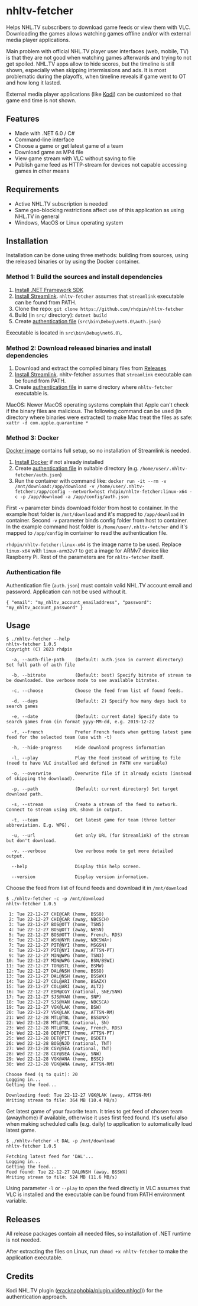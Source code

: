 # nhltv-fetcher
Helps NHL.TV subscribers to download game feeds or view them with VLC. Downloading the games allows watching games offline and/or with external media player applications.

Main problem with official NHL.TV player user interfaces (web, mobile, TV) is that they are not good when watching games afterwards and trying to not get spoiled. NHL.TV apps allow to hide scores, but the timeline is still shown, especially when skipping intermissions and ads. It is most problematic during the playoffs, when timeline reveals if game went to OT and how long it lasted. 

External media player applications (like [Kodi](https://kodi.tv/)) can be customized so that game end time is not shown.

## Features
* Made with .NET 6.0 / C#
* Command-line interface
* Choose a game or get latest game of a team
* Download game as MP4 file
* View game stream with VLC without saving to file
* Publish game feed as HTTP-stream for devices not capable accessing games in other means

## Requirements
* Active NHL.TV subscription is needed
* Same geo-blocking restrictions affect use of this application as using NHL.TV in general
* Windows, MacOS or Linux operating system

## Installation
Installation can be done using three methods: building from sources, using the released binaries or by using the Docker container.

### Method 1: Build the sources and install dependencies
1. [Install .NET Framework SDK](https://dotnet.microsoft.com/en-us/download/dotnet/6.0)
2. [Install Streamlink](https://github.com/streamlink/streamlink). `nhltv-fetcher` assumes that `streamlink` executable can be found from PATH. 
3. Clone the repo: `git clone https://github.com/rhdpin/nhltv-fetcher`
4. Build (in `src/` directory): `dotnet build`
5. Create [authentication file](#authentication-file) (`src\bin\Debug\net6.0\auth.json`)

Executable is located in `src\bin\Debug\net6.0\`.

### Method 2: Download released binaries and install dependencies
1. Download and extract the compiled binary files from [Releases](https://github.com/rhdpin/nhltv-fetcher/releases)
2. [Install Streamlink](https://github.com/streamlink/streamlink). nhltv-fetcher assumes that `streamlink` executable can be found from PATH. 
3. Create [authentication file](#authentication-file) in same directory where `nhltv-fetcher` executable is. 

MacOS: Newer MacOS operating systems complain that Apple can't check if the binary files are malicious. The following command can be used (in directory where binaries were extracted) to make Mac treat the files as safe:
`xattr -d com.apple.quarantine *`
### Method 3: Docker
[Docker image](https://hub.docker.com/repository/docker/rhdpin/nhltv-fetcher) contains full setup, so no installation of Streamlink is needed. 

1. [Install Docker](https://docs.docker.com/engine/install/) if not already installed
2. Create [authentication file](#authentication-file) in suitable directory (e.g. `/home/user/.nhltv-fetcher/auth.json`)
3. Run the container with command like: 
`docker run -it --rm -v /mnt/download:/app/download -v /home/user/.nhltv-fetcher:/app/config --network=host rhdpin/nhltv-fetcher:linux-x64 -c -p /app/download -a /app/config/auth.json`

First `-v` parameter binds download folder from host to container. In the example host folder is `/mnt/download` and it's mapped to `/app/download` in container. Second `-v` parameter binds config folder from host to container. In the example command host folder is `/home/user/.nhltv-fetcher` and it's mapped to `/app/config` in container to read the authentication file. 

`rhdpin/nhltv-fetcher:linux-x64` is the image name to be used. Replace `linux-x64` with `linux-arm32v7` to get a image for ARMv7 device like Raspberry Pi. Rest of the parameters are for `nhltv-fetcher` itself.

### Authentication file
Authentication file (`auth.json`) must contain valid NHL.TV account email and password. Application can not be used without it.

`{ "email": "my_nhltv_account_emailaddress", "password": "my_nhltv_account_password" }`

## Usage
```
$ ./nhltv-fetcher --help
nhltv-fetcher 1.0.5
Copyright (C) 2023 rhdpin

  -a, --auth-file-path    (Default: auth.json in current directory) Set full path of auth file

  -b, --bitrate           (Default: best) Specify bitrate of stream to be downloaded. Use verbose mode to see available bitrates.                          

  -c, --choose            Choose the feed from list of found feeds.

  -d, --days              (Default: 2) Specify how many days back to search games

  -e, --date              (Default: current date) Specify date to search games from (in format yyyy-MM-dd, e.g. 2019-12-22                          

  -f, --french            Prefer French feeds when getting latest game feed for the selected team (use with -t)
  
  -h, --hide-progress     Hide download progress information

  -l, --play              Play the feed instead of writing to file (need to have VLC installed and defined in PATH env variable)                          

  -o, --overwrite         Overwrite file if it already exists (instead of skipping the download).

  -p, --path              (Default: current directory) Set target download path.

  -s, --stream            Create a stream of the feed to network. Connect to stream using URL shown in output.

  -t, --team              Get latest game for team (three letter abbreviation. E.g. WPG).

  -u, --url               Get only URL (for Streamlink) of the stream but don't download.

  -v, --verbose           Use verbose mode to get more detailed output.

  --help                  Display this help screen.

  --version               Display version information.
```

Choose the feed from list of found feeds and download it in `/mnt/download`
```
$ ./nhltv-fetcher -c -p /mnt/download
nhltv-fetcher 1.0.5

 1: Tue 22-12-27 CHI@CAR (home, BSSO)
 2: Tue 22-12-27 CHI@CAR (away, NBCSCH)
 3: Tue 22-12-27 BOS@OTT (home, TSN5)
 4: Tue 22-12-27 BOS@OTT (away, NESN)
 5: Tue 22-12-27 BOS@OTT (home, French, RDS)
 6: Tue 22-12-27 WSH@NYR (away, NBCSWA+)
 7: Tue 22-12-27 PIT@NYI (home, MSGSN)
 8: Tue 22-12-27 PIT@NYI (away, ATTSN-PT)
 9: Tue 22-12-27 MIN@WPG (home, TSN3)
10: Tue 22-12-27 MIN@WPG (away, BSN/BSWI)
11: Tue 22-12-27 TOR@STL (home, BSMW)
12: Tue 22-12-27 DAL@NSH (home, BSSO)
13: Tue 22-12-27 DAL@NSH (away, BSSWX)
14: Tue 22-12-27 COL@ARI (home, BSAZX)
15: Tue 22-12-27 COL@ARI (away, ALT2)
16: Tue 22-12-27 EDM@CGY (national, SNE/SNW)
17: Tue 22-12-27 SJS@VAN (home, SNP)
18: Tue 22-12-27 SJS@VAN (away, NBCSCA)
19: Tue 22-12-27 VGK@LAK (home, BSW)
20: Tue 22-12-27 VGK@LAK (away, ATTSN-RM)
21: Wed 22-12-28 MTL@TBL (home, BSSUNX)
22: Wed 22-12-28 MTL@TBL (national, SN)
23: Wed 22-12-28 MTL@TBL (away, French, RDS)
24: Wed 22-12-28 DET@PIT (home, ATTSN-PT)
25: Wed 22-12-28 DET@PIT (away, BSDET)
26: Wed 22-12-28 BOS@NJD (national, TNT)
27: Wed 22-12-28 CGY@SEA (national, TNT)
28: Wed 22-12-28 CGY@SEA (away, SNW)
29: Wed 22-12-28 VGK@ANA (home, BSSC)
30: Wed 22-12-28 VGK@ANA (away, ATTSN-RM)

Choose feed (q to quit): 20
Logging in...
Getting the feed...

Downloading feed: Tue 22-12-27 VGK@LAK (away, ATTSN-RM)
Writing stream to file: 364 MB (10.4 MB/s)
```
Get latest game of your favorite team. It tries to get feed of chosen team (away/home) if available, otherwise it uses first feed found. It's useful also when making scheduled calls (e.g. daily) to application to automatically load latest game. 
```
$ ./nhltv-fetcher -t DAL -p /mnt/download
nhltv-fetcher 1.0.5

Fetching latest feed for 'DAL'...
Logging in...
Getting the feed...
Feed found: Tue 22-12-27 DAL@NSH (away, BSSWX)
Writing stream to file: 524 MB (11.6 MB/s)
```
Using parameter `-l` or `--play` to open the feed directly in VLC assumes that VLC is installed and the executable can be found from PATH environment variable.
## Releases
All release packages contain all needed files, so installation of .NET runtime is not needed. 

After extracting the files on Linux, run `chmod +x nhltv-fetcher` to make the application executable.

## Credits
Kodi NHL.TV plugin ([eracknaphobia/plugin.video.nhlgcl](https://github.com/eracknaphobia/plugin.video.nhlgcl))) for the authentication approach.
